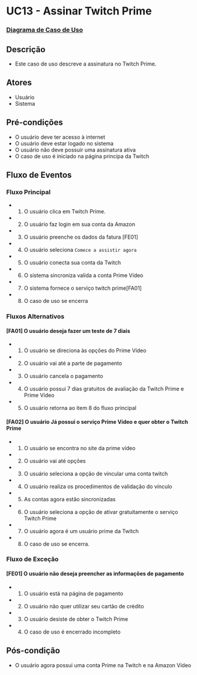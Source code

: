 # UC13 - Assinar Twitch Prime

### [Diagrama de Caso de Uso](Diagrama-Assinar-Twitch-Prime)

## Descrição
* Este caso de uso descreve a assinatura no Twitch Prime.

## Atores
* Usuário
* Sistema

## Pré-condições
* O usuário deve ter acesso à internet
* O usuário deve estar logado no sistema
* O usuário não deve possuir uma assinatura ativa
* O caso de uso é iniciado na página principa da Twitch

## Fluxo de Eventos
### Fluxo Principal
* 1. O usuário clica em Twitch Prime.
* 2. O usuário faz login em sua conta da Amazon
* 3. O usuário preenche os dados da fatura [FE01]
* 4. O usuário seleciona ```Comece a assistir agora```
* 5. O usuário conecta sua conta da Twitch
* 6. O sistema sincroniza valida a conta Prime Vídeo
* 7. O sistema fornece o serviço twitch prime[FA01]
* 8. O caso de uso se encerra

### Fluxos Alternativos
#### [FA01] O usuário deseja fazer um teste de 7 diais
* 1. O usuário se direciona às opções do Prime Vídeo
* 2. O usuário vai até a parte de pagamento
* 3. O usuário cancela o pagamento
* 4. O usuário possui 7 dias gratuitos de avaliação da Twitch Prime e Prime Vídeo
* 5. O usuário retorna ao item 8 do fluxo principal

#### [FA02] O usuário Já possui o serviço Prime Vídeo e quer obter o Twitch Prime
* 1. O usuário se encontra no site da prime vídeo
* 2. O usuário vai até opções
* 3. O usuário seleciona a opção de vincular uma conta twitch
* 4. O usuário realiza os procedimentos de validação do vínculo
* 5. As contas agora estão sincronizadas
* 6. O usuário seleciona a opção de ativar gratuitamente o serviço Twitch Prime
* 7. O usuário agora é um usuário prime da Twitch
* 8. O caso de uso se encerra.
 
### Fluxo de Exceção
#### [FE01] O usuário não deseja preencher as informações de pagamento
* 1. O usuário está na página de pagamento
* 2. O usuário não quer utilizar seu cartão de crédito
* 3. O usuário desiste de obter o Twitch Prime
* 4. O caso de uso é encerrado incompleto

## Pós-condição
* O usuário agora possui uma conta Prime na Twitch e na Amazon Vídeo